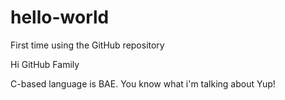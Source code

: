 # hello-world
First time using the GitHub repository

Hi GitHub Family

C-based language is BAE. You know what i'm talking about
Yup!
